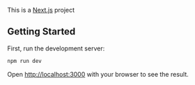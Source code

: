 This is a [Next.js](https://nextjs.org/) project 
## Getting Started

First, run the development server:

```bash
npm run dev

```

Open [http://localhost:3000](http://localhost:3000) with your browser to see the result.

